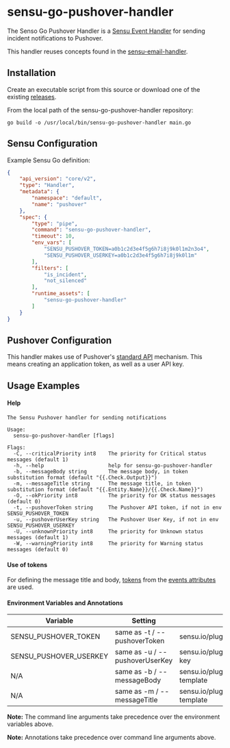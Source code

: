 # sensu-go-pushover-handler
The Senso Go Pushover Handler is a [Sensu Event Handler][1] for sending incident
notifications to Pushover.

This handler reuses concepts found in the [sensu-email-handler][5].

## Installation
Create an executable script from this source or download one of the existing [releases][3].

From the local path of the sensu-go-pushover-handler repository:

```
go build -o /usr/local/bin/sensu-go-pushover-handler main.go
```

## Sensu Configuration

Example Sensu Go definition:

```json
{
    "api_version": "core/v2",
    "type": "Handler",
    "metadata": {
        "namespace": "default",
        "name": "pushover"
    },
    "spec": {
        "type": "pipe",
        "command": "sensu-go-pushover-handler",
        "timeout": 10,
        "env_vars": [
            "SENSU_PUSHOVER_TOKEN=a0b1c2d3e4f5g6h7i8j9k0l1m2n3o4",
            "SENSU_PUSHOVER_USERKEY=a0b1c2d3e4f5g6h7i8j9k0l1m"
        ],
        "filters": [
            "is_incident",
            "not_silenced"
        ],
        "runtime_assets": [
            "sensu-go-pushover-handler"
        ]
    }
}

```

## Pushover Configuration

This handler makes use of Pushover's [standard API][2] mechanism.  This means creating an application token, as well as
a user API key.

## Usage Examples

#### Help
```
The Sensu Pushover handler for sending notifications

Usage:
  sensu-go-pushover-handler [flags]

Flags:
  -C, --criticalPriority int8    The priority for Critical status messages (default 1)
  -h, --help                     help for sensu-go-pushover-handler
  -b, --messageBody string       The message body, in token substitution format (default "{{.Check.Output}}")
  -m, --messageTitle string      The message title, in token substitution format (default "{{.Entity.Name}}/{{.Check.Name}}")
  -O, --okPriority int8          The priority for OK status messages (default 0)
  -t, --pushoverToken string     The Pushover API token, if not in env SENSU_PUSHOVER_TOKEN
  -u, --pushoverUserKey string   The Pushover User Key, if not in env SENSU_PUSHOVER_USERKEY
  -U, --unknownPriority int8     The priority for Unknown status messages (default 1)
  -W, --warningPriority int8     The priority for Warning status messages (default 0)
```

#### Use of tokens

For defining the message title and body, [tokens][4] from the [events attributes][6] are used.

#### Environment Variables and Annotations
|Variable|Setting|Annotation|
|--------------------|-------|------|
|SENSU_PUSHOVER_TOKEN| same as -t / --pushoverToken|sensu.io/plugins/pushover/config/token|
|SENSU_PUSHOVER_USERKEY|same as -u / --pushoverUserKey|sensu.io/plugins/pushover/config/user-key|
|N/A|same as -b / --messageBody|sensu.io/plugins/pushover/config/body-template|
|N/A|same as -m / --messageTitle|sensu.io/plugins/pushover/config/title-template|

**Note:**  The command line arguments take precedence over the environment variables above.

**Note:**  Annotations take precedence over command line arguments above.

[1]: https://docs.sensu.io/sensu-go/5.2/reference/handlers/#how-do-sensu-handlers-work
[2]: https://pushover.net/api
[3]: https://github.com/nixwiz/sensu-go-pushover-handler/releases
[4]: https://docs.sensu.io/sensu-go/5.2/reference/tokens/#sensu-token-specification
[5]: https://github.com/sensu/sensu-email-handler
[6]: https://docs.sensu.io/sensu-go/5.2/reference/events/#attributes
